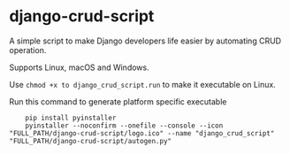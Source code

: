 # django-crud-script
A simple script to make Django developers life easier by automating CRUD operation.

Supports Linux, macOS and Windows.

Use `chmod +x to django_crud_script.run` to make it executable on Linux.

Run this command to generate platform specific executable
```
    pip install pyinstaller
    pyinstaller --noconfirm --onefile --console --icon "FULL_PATH/django-crud-script/logo.ico" --name "django_crud_script"  "FULL_PATH/django-crud-script/autogen.py"
```
